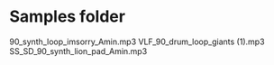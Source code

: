 # Samples folder
90_synth_loop_imsorry_Amin.mp3
VLF_90_drum_loop_giants (1).mp3
SS_SD_90_synth_lion_pad_Amin.mp3
